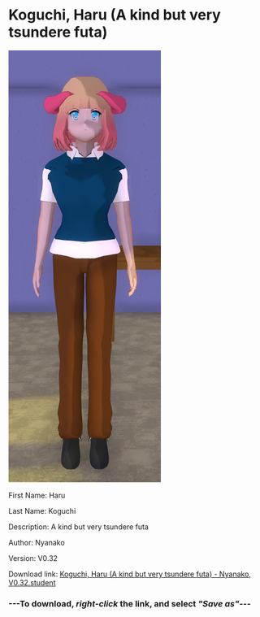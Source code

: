 # Koguchi, Haru (A kind but very tsundere futa)

<img src = "https://raw.githubusercontent.com/Arbiter1223/Daigaku-Gurashi-Custom-Students/master/Students/Files/Koguchi%2C%20Haru%20(A%20kind%20but%20very%20tsundere%20futa).png">

First Name: Haru

Last Name: Koguchi

Description: A kind but very tsundere futa

Author: Nyanako

Version: V0.32

Download link: <a href="https://raw.githubusercontent.com/Arbiter1223/Daigaku-Gurashi-Custom-Students/master/Students/Files/Koguchi%2C%20Haru%20(A%20kind%20but%20very%20tsundere%20futa)%20-%20Nyanako%2C%20V0.32.student">Koguchi, Haru (A kind but very tsundere futa) - Nyanako, V0.32.student</a>

### ---**To download, _right-click_ the link, and select _"Save as"_**---
